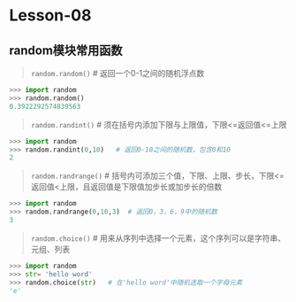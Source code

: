 # **Lesson-08**

## **random模块常用函数**

> `random.random()`    # 返回一个0-1之间的随机浮点数

```python
>>> import random
>>> random.random()
0.3922292574839563
```

> `random.randint()`    # 须在括号内添加下限与上限值，下限<=返回值<=上限

```python
>>> import random
>>> random.randint(0,10)   # 返回0-10之间的随机数，包含0和10
2
```

> `random.randrange()`    # 括号内可添加三个值，下限、上限、步长，下限<= 返回值<上限，且返回值是下限值加步长或加步长的倍数

```python
>>> import random
>>> random.randrange(0,10,3)  # 返回0，3，6，9中的随机数
3
```

> `random.choice()`    # 用来从序列中选择一个元素，这个序列可以是字符串、元组、列表

```python
>>> import random
>>> str= 'hello word'
>>> random.choice(str)   # 在'hello word'中随机选取一个字母元素
'e'
```

